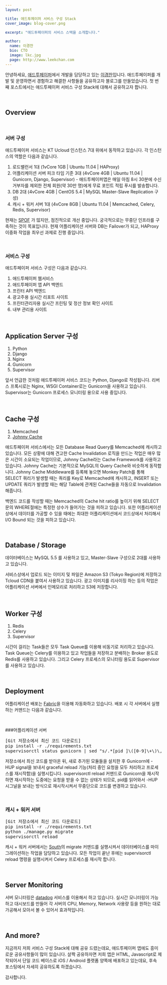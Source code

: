 ```yaml
---
layout: post

title: 애드투페이퍼 서비스 구성 Stack
cover_image: blog-cover.png

excerpt: "애드투페이퍼의 서비스 스택을 소개합니다."

author:
  name: 이경찬
  bio: CTO
  image: lkc.jpg
  page: http://www.leekchan.com
---
```


안녕하세요, [애드투페이퍼](http://www.add2paper.com)에서 개발을 담당하고 있는 [이경찬](http://www.leekchan.com)입니다. 애드투페이퍼를 개발 및 운영하면서 경험하고 해결한 사항들을 공유하고자 블로그를 만들었습니다. 첫 번째 포스트에서는 애드투페이퍼 서비스 구성 Stack에 대해서 공유하고자 합니다.

<br/>

## Overview

<br/>

### 서버 구성
애드투페이퍼 서비스는 KT Ucloud 인스턴스 7대 위에서 동작하고 있습니다. 각 인스턴스의 역할은 다음과 같습니다.

1. 로드밸런서 1대 (1vCore 1GB | Ubuntu 11.04 | HAProxy)
2. 어플리케이션 서버 피크 타임 기준 3대 (4vCore 4GB | Ubuntu 11.04 | Gunicorn, Django, Supervisor) - 애드투페이퍼앱은 매일 아침 8시 30분에 수신 거부자를 제외한 전체 회원(약 30만 명)에게 무료 포인트 적립 푸시를 발송합니다.
3. DB 2대 (4vCore 4GB | CentOS 5.4 | MySQL Master-Slave Replication 구성)
4. 캐시 + 워커 서버 1대 (4vCore 8GB | Ubuntu 11.04 | Memcached, Celery, Redis, Supervisor)

현재는 [SPOF](http://en.wikipedia.org/wiki/Single_point_of_failure) 가 많지만, 점진적으로 개선 중입니다. 궁극적으로는 무중단 인프라를 구축하는 것이 목표입니다. 현재 어플리케이션 서버와 DB는 Failover가 되고, HAProxy 이중화 작업을 최우선 과제로 진행 중입니다.

<br/>

### 서비스 구성
애드투페이퍼 서비스 구성은 다음과 같습니다.

1. 애드투페이퍼 웹서비스 &nbsp;
2. 애드투페이퍼 앱 API 백엔드 &nbsp;
3. 프린터 API 백엔드 &nbsp;
4. 광고주용 실시간 리포트 사이트 &nbsp;
5. 프린터관리자용 실시간 프린팅 및 정산 정보 확인 사이트 &nbsp;
6. 내부 관리용 사이트 &nbsp;


<br/>

## Application Server 구성
1. Python
2. Django
3. Nginx
3. Gunicorn
4. Supervisor

앞서 언급한 것처럼 애드투페이퍼 서비스 코드는 Python, Django로 작성됩니다. 리버스 프록시로는 Nginx, WSGI Container로는 Gunicorn을 사용하고 있습니다. Supervisor는 Gunicorn 프로세스 모니터링 용으로 사용 중입니다.

<br/>

## Cache 구성
1. Memcached
2. [Johnny Cache](http://pythonhosted.org/johnny-cache/)

애드투페이퍼 서비스에서는 모든 Database Read Query를 Memcached에 캐시하고 있습니다. 모든 상황에 대해 견고한 Cache Invalidation 로직을 만드는 작업은 매우 많은 시간이 소요되는 작업이므로, Johnny Cache라는 Cache Framework를 사용하고 있습니다. Johnny Cache는 기본적으로 MySQL의 Query Cache와 비슷하게 동작합니다. Johnny Cache Middleware를 등록해 놓으면 Monkey Patch를 통해 SELECT 쿼리가 발생할 때는 쿼리를 Key로 Memcached에 캐시하고, INSERT 또는 UPDATE 쿼리가 발생할 때는 해당 Table에 관계된 Cache들을 자동으로 Invalidation 해줍니다.

백엔드 코드를 작성할 때는 Memcached의 Cache hit ratio를 높이기 위해 SELECT 문의 WHERE절에는 특정한 상수가 들어가는 것을 피하고 있습니다. 또한 어플리케이션상에서 데이터를 가공할 수 있을 때에는 최대한 어플리케이션에서 코드상에서 처리해서 I/O Bound 되는 것을 피하고 있습니다.

<br/>

## Database / Storage
데이터베이스는 MySQL 5.5 를 사용하고 있고, Master-Slave 구성으로 2대를 사용하고 있습니다.

서비스상에서 업로드 되는 이미지 및 파일은 Amazon S3 (Tokyo Region)에 저장하고 Tcloud CDN을 붙여서 사용하고 있습니다. 광고 이미지를 리사이징 하는 등의 작업은 어플리케이션 서버에서 인메모리로 처리하고 S3에 저장합니다.

<br/>

## Worker 구성
1. Redis
2. Celery
3. Supervisor

시간이 걸리는 Task들은 모두 Task Queue를 이용해 비동기로 처리하고 있습니다. Task Queue는 Celery를 이용하고 있고 작업들을 저장하고 분배하는 Broker 용도로 Redis를 사용하고 있습니다. 그리고 Celery 프로세스의 모니터링 용도로 Supervisor를 사용하고 있습니다.

<br/>

## Deployment

어플리케이션 배포는 [Fabric](http://www.fabfile.org/)을 이용해 자동화하고 있습니다. 배포 시 각 서버에서 실행하는 커맨드는 다음과 같습니다.

<br/>

###어플리케이션 서버

<pre>
[Git 저장소에서 최신 코드 다운로드]
pip install -r ./requirements.txt
supervisorctl status gunicorn | sed "s/.*[pid ]\([0-9]\+\)\,.*/\1/" | xargs kill -HUP
</pre>
저장소에서 최신 코드를 받아온 뒤, 새로 추가된 모듈들을 설치한 후 Gunicorn에 -HUP signal을 보내서 graceful reload 기능(처리 중인 요청을 모두 처리하고 프로세스를 재시작함)을 실행시킵니다. supervisorctl reload 커맨드로 Gunicorn을 재시작하면 재시작하는 도중에는 요청을 받을 수 없는 상태가 되므로, pid를 읽어와서 -HUP 시그널을 보내는 방식으로 재시작시켜서 무중단으로 코드를 변경하고 있습니다.

<br/>

### 캐시 + 워커 서버


<pre>
[Git 저장소에서 최신 코드 다운로드]
pip install -r ./requirements.txt
python ./manage.py migrate
supervisorctl reload
</pre>

캐시 + 워커 서버에서는 [South](http://south.aeracode.org/)의 migrate 커맨드를 실행시켜서 데이터베이스를 마이그레이션하는 작업을 담당하고 있습니다. 모든 작업이 끝난 후에는 supervisorctl reload 명령을 실행시켜서 Celery 프로세스를 재시작 합니다.

<br/>

## Server Monitoring
서버 모니터링은 [datadog](http://www.datadoghq.com/) 서비스를 이용해서 하고 있습니다. 실시간 모니터링이 가능하고 대시보드를 만들어 각 서버의 CPU, Memory, Network 사용량 등을 원하는 대로 가공해서 모아서 볼 수 있어서 효과적입니다.

<br/>

## And more?
지금까지 저희 서비스 구성 Stack에 대해 공유 드렸는데요, 애드투페이퍼 앱에도 흥미로운 공유사항들이 많이 있습니다. 살짝 공유하자면 저희 앱은 HTML, Javascript로 제작되어서 단일 코드 베이스로 iOS / Android 플랫폼 양쪽에 배포하고 있는데요, 후속 포스팅에서 자세히 공유하도록 하겠습니다.

감사합니다.
